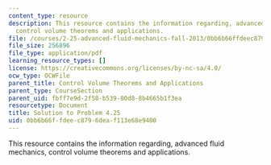 ```yaml
---
content_type: resource
description: This resource contains the information regarding, advanced fluid mechanics,
  control volume theorems and applications.
file: /courses/2-25-advanced-fluid-mechanics-fall-2013/0bb6b66ffdeec8796deaf113e68e9400_MIT2_25F13_Shapi4.25_Solut.pdf
file_size: 256896
file_type: application/pdf
learning_resource_types: []
license: https://creativecommons.org/licenses/by-nc-sa/4.0/
ocw_type: OCWFile
parent_title: Control Volume Theorems and Applications
parent_type: CourseSection
parent_uid: fbff7e9d-2f58-b539-80d8-8b4665b1f3ea
resourcetype: Document
title: Solution to Problem 4.25
uid: 0bb6b66f-fdee-c879-6dea-f113e68e9400
---
```

This resource contains the information regarding, advanced fluid mechanics, control volume theorems and applications.